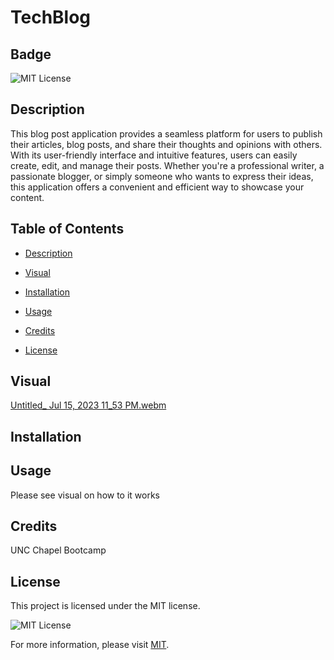 # TechBlog
  ## Badge

  ![MIT License](https://img.shields.io/badge/License-MIT-yellow.svg)

  ## Description
  
This blog post application provides a seamless platform for users to publish their articles, blog posts, and share their thoughts and opinions with others. With its user-friendly interface and intuitive features, users can easily create, edit, and manage their posts. Whether you're a professional writer, a passionate blogger, or simply someone who wants to express their ideas, this application offers a convenient and efficient way to showcase your content.

  ## Table of Contents 

  * [Description](#description)

  * [Visual](visual)

  * [Installation](#installation)

  * [Usage](#usage)

  * [Credits](#credits)

  * [License](#license)

  ## Visual
  
  [Untitled_ Jul 15, 2023 11_53 PM.webm](https://github.com/KathyrnY/back-end-e-commerce/assets/127566404/31028c82-7069-448c-94ff-98553cbf6f89)

  ## Installation
  

  ## Usage

  Please see visual on how to it works
  
  ## Credits
  
  UNC Chapel Bootcamp
  
  ## License
 
  This project is licensed under the MIT license.

![MIT License](https://img.shields.io/badge/License-MIT-yellow.svg)

For more information, please visit [MIT](https://opensource.org/licenses/MIT/).
 

